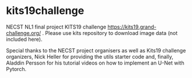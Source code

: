 # kits19challenge
NECST NL1 final project KITS19 challenge https://kits19.grand-challenge.org/ . Please use kits repository to download image data (not included here).

Special thanks to the NECST project organisers as well as Kits19 challenge organizers, Nick Heller for providing the utils starter code and, finally, Aladdin Persson for his tutorial videos on how to implement an U-Net with Pytorch.

